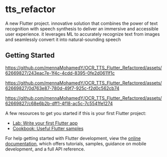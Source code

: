 # tts_refactor

A new Flutter project.
 innovative solution that combines the power of text recognition with speech synthesis to deliver an immersive and accessible user experience. it leverages ML to accurately recognize text from images and seamlessly convert it into natural-sounding speech


## Getting Started





https://github.com/mennaMohamedY/OCR_TTS_Flutter_Refactored/assets/62669827/243eac7e-1f4c-4cdd-8395-0fe2d0611f1c



https://github.com/mennaMohamedY/OCR_TTS_Flutter_Refactored/assets/62669827/0d763e87-780d-49f7-925c-f2d0c562cb74



https://github.com/mennaMohamedY/OCR_TTS_Flutter_Refactored/assets/62669827/c68e6b2b-dff1-4f18-ac5c-7c5541fe1274



A few resources to get you started if this is your first Flutter project:

- [Lab: Write your first Flutter app](https://docs.flutter.dev/get-started/codelab)
- [Cookbook: Useful Flutter samples](https://docs.flutter.dev/cookbook)

For help getting started with Flutter development, view the
[online documentation](https://docs.flutter.dev/), which offers tutorials,
samples, guidance on mobile development, and a full API reference.

